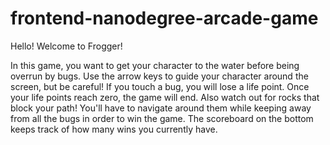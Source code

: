 frontend-nanodegree-arcade-game
===============================

Hello! Welcome to Frogger!

In this game, you want to get your character to the water before being overrun by bugs. Use the arrow keys to guide your character around the screen, 
but be careful! If you touch a bug, you will lose a life point. Once your life points reach zero, the game will end. Also watch out for rocks that 
block your path! You'll have to navigate around them while keeping away from all the bugs in order to win the game. The scoreboard on the bottom keeps 
track of how many wins you currently have.